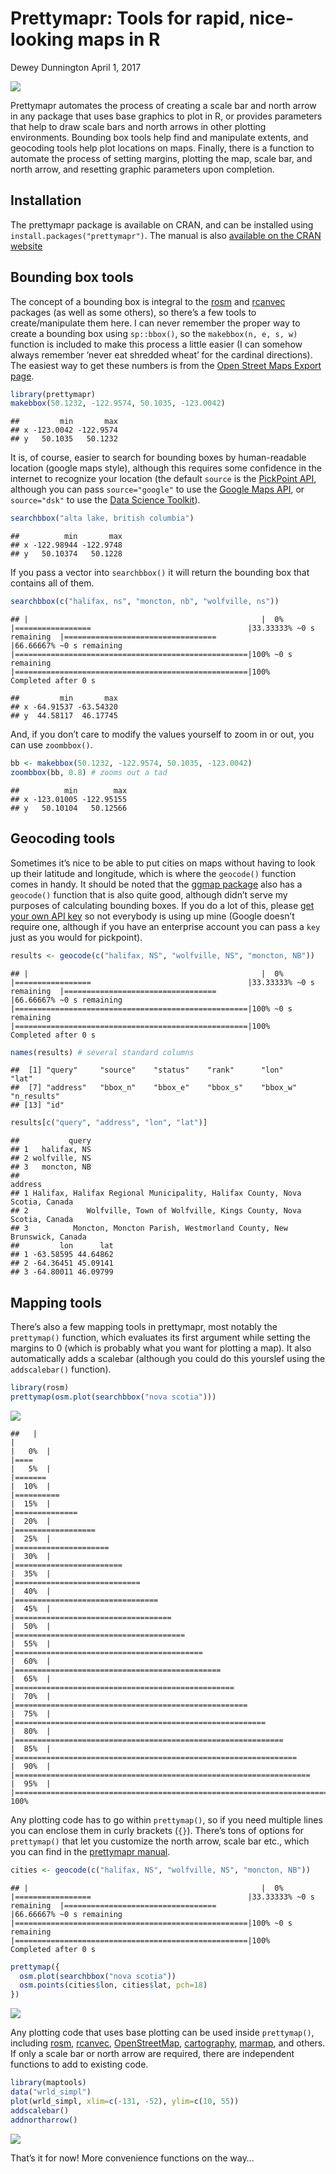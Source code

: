 Prettymapr: Tools for rapid, nice-looking maps in R
================
Dewey Dunnington
April 1, 2017

[![](http://cranlogs.r-pkg.org/badges/prettymapr)](https://cran.r-project.org/package=prettymapr)

Prettymapr automates the process of creating a scale bar and north arrow
in any package that uses base graphics to plot in R, or provides
parameters that help to draw scale bars and north arrows in other
plotting environments. Bounding box tools help find and manipulate
extents, and geocoding tools help plot locations on maps. Finally, there
is a function to automate the process of setting margins, plotting the
map, scale bar, and north arrow, and resetting graphic parameters upon
completion.

## Installation

The prettymapr package is available on CRAN, and can be installed using
`install.packages("prettymapr")`. The manual is also [available on the
CRAN
website](https://cran.r-project.org/web/packages/prettymapr/prettymapr.pdf)

## Bounding box tools

The concept of a bounding box is integral to the
[rosm](https://cran.r-project.org/package=rosm) and
[rcanvec](https://cran.r-project.org/package=rcanvec) packages (as well
as some others), so there’s a few tools to create/manipulate them here.
I can never remember the proper way to create a bounding box using
`sp::bbox()`, so the `makebbox(n, e, s, w)` function is included to make
this process a little easier (I can somehow always remember ‘never eat
shredded wheat’ for the cardinal directions). The easiest way to get
these numbers is from the [Open Street Maps Export
page](http://www.openstreetmap.org/export).

``` r
library(prettymapr)
makebbox(50.1232, -122.9574, 50.1035, -123.0042)
```

    ##         min       max
    ## x -123.0042 -122.9574
    ## y   50.1035   50.1232

It is, of course, easier to search for bounding boxes by human-readable
location (google maps style), although this requires some confidence in
the internet to recognize your location (the default `source` is the
[PickPoint API](https://pickpoint.io/), although you can pass
`source="google"` to use the [Google Maps
API](https://developers.google.com/maps/), or `source="dsk"` to use the
[Data Science Toolkit](http://www.datasciencetoolkit.org/)).

``` r
searchbbox("alta lake, british columbia")
```

    ##          min       max
    ## x -122.98944 -122.9748
    ## y   50.10374   50.1228

If you pass a vector into `searchbbox()` it will return the bounding box
that contains all of them.

``` r
searchbbox(c("halifax, ns", "moncton, nb", "wolfville, ns"))
```

    ## |                                                    |  0%                      |=================                                   |33.33333% ~0 s remaining  |==================================                  |66.66667% ~0 s remaining  |====================================================|100% ~0 s remaining       |====================================================|100%                      Completed after 0 s

    ##         min       max
    ## x -64.91537 -63.54320
    ## y  44.58117  46.17745

And, if you don’t care to modify the values yourself to zoom in or out,
you can use `zoombbox()`.

``` r
bb <- makebbox(50.1232, -122.9574, 50.1035, -123.0042)
zoombbox(bb, 0.8) # zooms out a tad
```

    ##          min        max
    ## x -123.01005 -122.95155
    ## y   50.10104   50.12566

## Geocoding tools

Sometimes it’s nice to be able to put cities on maps without having to
look up their latitude and longitude, which is where the `geocode()`
function comes in handy. It should be noted that the [ggmap
package](https://cran.r-project.org/package=ggmap) also has a
`geocode()` function that is also quite good, although didn’t serve my
purposes of calculating bounding boxes. If you do a lot of this, please
[get your own API key](https://app.pickpoint.io/sign-up) so not
everybody is using up mine (Google doesn’t require one, although if you
have an enterprise account you can pass a `key` just as you would for
pickpoint).

``` r
results <- geocode(c("halifax, NS", "wolfville, NS", "moncton, NB"))
```

    ## |                                                    |  0%                      |=================                                   |33.33333% ~0 s remaining  |==================================                  |66.66667% ~0 s remaining  |====================================================|100% ~0 s remaining       |====================================================|100%                      Completed after 0 s

``` r
names(results) # several standard columns
```

    ##  [1] "query"     "source"    "status"    "rank"      "lon"       "lat"      
    ##  [7] "address"   "bbox_n"    "bbox_e"    "bbox_s"    "bbox_w"    "n_results"
    ## [13] "id"

``` r
results[c("query", "address", "lon", "lat")]
```

    ##           query
    ## 1   halifax, NS
    ## 2 wolfville, NS
    ## 3   moncton, NB
    ##                                                                       address
    ## 1 Halifax, Halifax Regional Municipality, Halifax County, Nova Scotia, Canada
    ## 2             Wolfville, Town of Wolfville, Kings County, Nova Scotia, Canada
    ## 3          Moncton, Moncton Parish, Westmorland County, New Brunswick, Canada
    ##         lon      lat
    ## 1 -63.58595 44.64862
    ## 2 -64.36451 45.09141
    ## 3 -64.80011 46.09799

## Mapping tools

There’s also a few mapping tools in prettymapr, most notably the
`prettymap()` function, which evaluates its first argument while setting
the margins to 0 (which is probably what you want for plotting a map).
It also automatically adds a scalebar (although you could do this
yourslef using the `addscalebar()` function).

``` r
library(rosm)
prettymap(osm.plot(searchbbox("nova scotia")))
```

![](README_files/figure-gfm/unnamed-chunk-6-1.png)<!-- -->

    ##   |                                                                              |                                                                      |   0%  |                                                                              |====                                                                  |   5%  |                                                                              |=======                                                               |  10%  |                                                                              |==========                                                            |  15%  |                                                                              |==============                                                        |  20%  |                                                                              |==================                                                    |  25%  |                                                                              |=====================                                                 |  30%  |                                                                              |========================                                              |  35%  |                                                                              |============================                                          |  40%  |                                                                              |================================                                      |  45%  |                                                                              |===================================                                   |  50%  |                                                                              |======================================                                |  55%  |                                                                              |==========================================                            |  60%  |                                                                              |==============================================                        |  65%  |                                                                              |=================================================                     |  70%  |                                                                              |====================================================                  |  75%  |                                                                              |========================================================              |  80%  |                                                                              |============================================================          |  85%  |                                                                              |===============================================================       |  90%  |                                                                              |==================================================================    |  95%  |                                                                              |======================================================================| 100%

Any plotting code has to go within `prettymap()`, so if you need
multiple lines you can enclose them in curly brackets (`{}`). There’s
tons of options for `prettymap()` that let you customize the north
arrow, scale bar etc., which you can find in the [prettymapr
manual](https://cran.r-project.org/web/packages/prettymapr/prettymapr.pdf).

``` r
cities <- geocode(c("halifax, NS", "wolfville, NS", "moncton, NB"))
```

    ## |                                                    |  0%                      |=================                                   |33.33333% ~0 s remaining  |==================================                  |66.66667% ~0 s remaining  |====================================================|100% ~0 s remaining       |====================================================|100%                      Completed after 0 s

``` r
prettymap({
  osm.plot(searchbbox("nova scotia"))
  osm.points(cities$lon, cities$lat, pch=18)
})
```

![](README_files/figure-gfm/unnamed-chunk-7-1.png)<!-- -->

Any plotting code that uses base plotting can be used inside
`prettymap()`, including
[rosm](https://cran.r-project.org/package=rosm),
[rcanvec](https://cran.r-project.org/package=rcanvec),
[OpenStreetMap](https://cran.r-project.org/package=OpenStreetMap),
[cartography](https://cran.r-project.org/package=cartography),
[marmap](https://cran.r-project.org/package=marmap), and others. If only
a scale bar or north arrow are required, there are independent functions
to add to existing code.

``` r
library(maptools)
data("wrld_simpl")
plot(wrld_simpl, xlim=c(-131, -52), ylim=c(10, 55))
addscalebar()
addnortharrow()
```

![](README_files/figure-gfm/unnamed-chunk-8-1.png)<!-- -->

That’s it for now! More convenience functions on the way…
